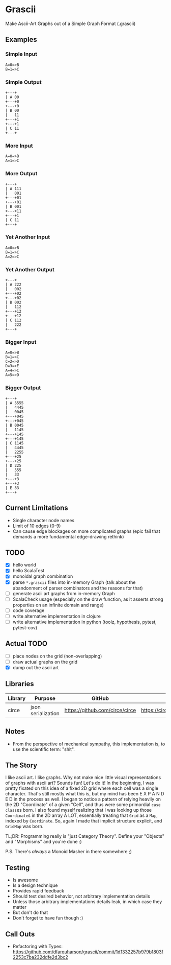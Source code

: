 # Grascii
Make Ascii-Art Graphs out of a Simple Graph Format (.grascii)

## Examples

### Simple Input
```
A=0=>B
B=1=>C
```

### Simple Output
```
+---+
| A 00
+---+0
+---+0
| B 00
|   11
+---+1
+---+1
| C 11
+---+
```

### More Input
```
A=0=>B
A=1=>C
```

### More Output
```
+---+
| A 111
|   001
+---+01
+---+01
| B 001
+---+11
+---+1
| C 11
+---+
```

### Yet Another Input
```
A=0=>B
B=1=>C
A=2=>C
```

### Yet Another Output
```
+---+
| A 222
|   002
+---+02
+---+02
| B 002
|   112
+---+12
+---+12
| C 112
|   222
+---+
```

### Bigger Input
```
A=0=>B
B=1=>C
C=2=>D
D=3=>E
A=4=>C
A=5=>D
```

### Bigger Output
```
+---+
| A 5555
|   4445
|   0045
+---+045
+---+045
| B 0045
|   1145
+---+145
+---+145
| C 1145
|   4445
|   2255
+---+25
+---+25
| D 225
|   555
|   33
+---+3
+---+3
| E 33
+---+
```

## Current Limitations
- Single character node names
- Limit of 10 edges (0-9)
- Can cause edge blockages on more complicated graphs (epic fail that demands a more fundamental edge-drawing rethink)

## TODO
- [x] hello world
- [x] hello ScalaTest
- [x] monoidal graph combination
- [x] parse `*.grascii` files into in-memory Graph (talk about the abandonment of parser combinators and the reasons for that)
- [ ] generate ascii art graphs from in-memory Graph
- [ ] ScalaCheck usage (especially on the draw function, as it asserts strong properties on an infinite domain and range)
- [ ] code coverage
- [ ] write alternative implementation in clojure
- [ ] write alternative implementation in python (toolz, hypothesis, pytest, pytest-cov)

## Actual TODO
- [ ] place nodes on the grid (non-overlapping)
- [ ] draw actual graphs on the grid
- [x] dump out the ascii art

## Libraries
|Library|Purpose|GitHub|Docs|
|-------|-------|------|----|
|circe|json serialization|https://github.com/circe/circe|https://circe.github.io/circe/|

## Notes
- From the perspective of mechanical sympathy, this implementation is, to use the scientific term: "shit".

## The Story
I like ascii art. I like graphs. Why not make nice little visual representations of graphs with ascii art?
Sounds fun! Let's do it!
In the beginning, I was pretty fixated on this idea of a fixed 2D grid where each cell was a single character.
That's still mostly what this is, but my mind has been E X P A N D E D in the process as well.
I began to notice a pattern of relying heavily on the 2D "Coordinate" of a given "Cell",
and thus were some primordial `case class`es born.
I also found myself realizing that I was looking up those `Coordinate`s in the 2D array A LOT,
essentially treating that `Grid` as a `Map`, indexed by `Coordinate`.
So, again I made that implicit structure explicit, and `GridMap` was born.

TL;DR: Programming really is "just Category Theory". Define your "Objects" and "Morphisms" and you're done :)

P.S. There's _always_ a Monoid Masher in there somewhere ;)

## Testing
- Is awesome
- Is a design technique
- Provides rapid feedback
- Should test desired behavior, not arbitrary implementation details
- Unless those arbitrary implementations details leak, in which case they matter
- But don't do that
- Don't forget to have fun though :)

## Call Outs
- Refactoring with Types: https://github.com/dfarquharson/grascii/commit/1d1332257b979b1803f2253c7ba232ddfe2d3bc2